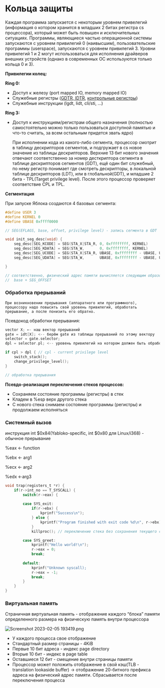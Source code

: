 # Кольца защиты

Каждая программа запускается с некоторым уровнем привелегий (информация о котором хранится в младших 2 битах регистра cs процессора), который может быть повышен и исключительных ситуациях. Программы, являющиеся частью операционной системы запускаются с уровнем привилегий 0 (наивысшим), пользовательские программы (userspace), запускаются с уровнем привилегий 3.  Уровни привилегий 1 и 2 могут использоваться для исполнения драйверов внешних устройств (однако в современных ОС используются только кольца 0 и 3).

**Привилегии колец:**

**Ring 0:**

- Доступ к железу (port mapped IO, memory mapped IO)
- Служебные регистры ([GDTR, IDTR](https://wiki.osdev.org/CPU_Registers_x86#GDTR), [контрольные регистры](https://wiki.osdev.org/CPU_Registers_x86#Control_Registers))
- Служебные инструкции (lgdt, lidt, cli/sti, …)

**Ring 3:**

- Доступ к инструкциям/регистрам общего назначения (полностью самостоятельно можно только пользоваться доступной памятью и что-то считать, за всем остальным придется звать ядро)

    При исполнении кода из какого-либо сегмента, процессор смотрит в таблицу дескрипторов сегментов, и подгружает в  cs новое значение из таблицы дескрипторов. Верхние 13 бит нового значения отвечают соответственно за номер десткриптора сегмента в таблице дескрипторов сегментов (GDT), ещё один бит служебный, по нему регистр понимает где смотреть дескрипторы, в локальной таблице дескрипторов (LDT), или в глобальной(GDT), и младшие 2 бита - TPL(Target privilege level). После этого процессор проверяет соответствие CPL и TPL.

**Сегментация**

При запуске Яблока создаются 4 базовых сегмента:

```c
#define USER 3
#define KERNEL 0
#define UBASE 0xffff0000

// SEG(EFLAGS, base, offset, privilege level) - запись сегмента в GDT

void init_seg_desc(void) {
	seg_desc[SEG_KCODE] = SEG(STA_X|STA_R, 0, 0xffffffff, KERNEL) 
	seg_desc[SEG_KDATA] = SEG(STA_W,       0, 0xffffffff, KERNEL)
	seg_desc[SEG_UCODE] = SEG(STA_X|STA_R, UBASE, 0xffffffff - UBASE, USER)
	seg_desc[SEG_UDATA] = SEG(STA_W,       UBASE, 0xffffffff - UBASE, USER)

}

// соответственно, физический адрес памяти вычисляется следующим образом:
//  base + SEG_OFFSET
```

### Обработка прерываний

    При возникновении прерывания (аппаратного или программного), процессору надо повысить свой уровень привилегий, обработать прерывание, а после понизить его обратно. 

Псевдокод обработки прерывания:

```c
vector X; ←- наш вектор прерываний
gate = idt[X]; <-- берём gate из таблицы прерываний по этому вектору
selector = gate.selector;
dpl = selector.pl; <-- уровень привилегий на котором должен быть обработан X

if cpl > dpl { // cpl - current privilege level
	switch_stack();
	change_privilege_level();
}

// обработка прерывания
```

**Псевдо-реализация переключения стеков процессов:** 

- Сохраняем состояние программы (регистры) в стек
- Кладем в %esp верх другого стека
- С нового стека снимаем состояние программы (регистры) и продолжаем исполняться

### Системный вызов

инструкция int $0x84(Yabloko-specific, int $0x80 для Linux/i368) - обычное прерывание

%eax ← function

%ebx ← arg1

%ecx ← arg2

%edx ←arg3

```c
void trap(registers_t *r) {
	if(r->int_no == T_SYSCALL) {
		switch(r->eax) {
		
		case SYS_exit:
			if(r->ebx) {
				kprinf("Success\n");
			} else { 
				kprintf("Program finished with exit code %d\n", r->ebx);
			}
			killproc(); // переключение стека без сохранения текущего состояния

		case SYS_greet:
			kprintf("Hello world!\n");
			r->eax = 0;
			break;
		
		default:
			kprinf("Unknown syscall);
			r->eax = -1;
			break;
		}
	}
}
```

### Виртуальная память

Страничная виртуальная память - отображение каждого “блока” памяти определенного размера на физическую память внутри процессора

![Screenshot 2023-02-05 193419.png](%D0%9A%D0%BE%D0%BB%D1%8C%D1%86%D0%B0%20%D0%B7%D0%B0%D1%89%D0%B8%D1%82%D1%8B%20833c199060684c7782c6dbcad46227ec/Screenshot_2023-02-05_193419.png)

- У каждого процесса свое отображение
- Стандартный размер страницы - 4KiB
- Первые 10 бит адреса - индекс page directory
- Вторые 10 бит - индекс в page table
- Оставшиеся 12 бит - смещение внутри страницы памяти
- Процессор может положить отображение в свой кэш(TLB - translation lookaside buffer) →  отображение 20-битного префикса адреса на физический адрес памяти. Сбрасывается после переключения процесса